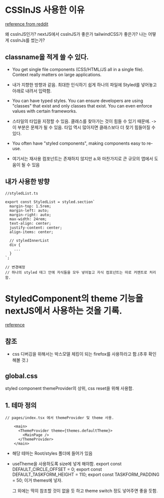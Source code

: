 # CSSInJS 사용한 이유

[reference from reddit](https://www.reddit.com/r/reactjs/comments/sqxwlf/why_was_cssinjs_ever_a_thing/)

왜 cssInJS인가?
nextJS에서 cssInJS가 좋은가 tailwindCSS가 좋은가?
나는 어떻게 cssInJs를 썼는가?

## classname을 적게 쓸 수 있다.

- You get single file components (CSS/HTML/JS all in a single file). Context really matters on large applications.
- 내가 지향한 방향과 같음. 최대한 인식하기 쉽게 하나의 파일에 Styled를 넣어놓고 아래로 내려서 입력함.

- You can have typed styles. You can ensure developers are using "classes" that exist and only classes that exist. You can even enforce values with certain frameworks.
- 스타일의 타입을 지정할 수 있음. 클래스를 찾아가는 것이 힘들 수 있기 때문에. -> 이 부분은 문제가 될 수 있음. 타입 역시 많아지면 클래스보다 더 찾기 힘들어질 수 있다.

- You often have "styled components", making components easy to re-use.
- 여기서는 재사용 컴포넌트는 존재하지 않지만 a.와 마찬가지로 큰 규모의 앱에서 도움이 될 수 있음

## 내가 사용한 방향

```
//styledList.ts

export const StyledList = styled.section`
  margin-top: 1.5rem;
  margin-left: auto;
  margin-right: auto;
  max-width: 24rem;
  text-align: center;
  justify-content: center;
  align-items: center;

  // styledInnerList
  div {
    ...
  }
`;

// 변경예정
// 하나의 styled 태그 안에 자식들을 모두 넣어놓고 자식 컴포넌트는 따로 커멘트로 처리함.

```

# StyledComponent의 theme 기능을 nextJS에서 사용하는 것을 기록.

[reference](https://styled-components.com/docs/advanced#theming)

## 참조

- css 디버깅을 위해서는 박스모델 체킹이 되는 firefox를 사용하라고 함.(추후 확인해볼 것.)

## global.css

styled component themeProvider의 상위, css reset을 위해 사용함.

## 1. 테마 정의

```
// pages/index.tsx 에서 themeProvider 및 theme 사용.

    <main>
      <ThemeProvider theme={themes.defaultTheme}>
        <MainPage />
      </ThemeProvider>
    </main>
```

- 해당 테마는 Root/styles 폴더에 들어가 있음
- useTheme을 사용하도록 size에 넣게 해야함.
  export const DEFAULT_CIRCLE_OFFSET = 0;
  export const DEFAULT_TASKFORM_HEIGHT = 110;
  export const TASKFORM_PADDING = 50;
  이거 themes에 넣자.

  그 외에는 딱히 참조할 것이 없을 듯 하고
  theme switch 정도 넣어주면 좋을 듯함.

```



```
